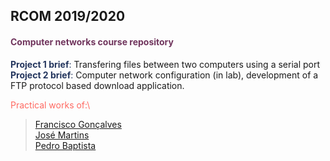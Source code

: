 ## RCOM 2019/2020
#### <span style="color:#70355d"> Computer networks course repository </span>

<span style="color:#23355d">**Project 1 brief**: </span>
Transfering files between two computers using a serial port\
<span style="color:#23355d">**Project 2 brief**: </span>
Computer network configuration (in lab), development of a FTP protocol based download application.  


<span style="color:#ff6961"> Practical works of:\ </span>
> [Francisco Gonçalves](github.com/kiko-g)\
> [José Martins](github.com/zepedr0)\
> [Pedro Baptista](github.com/PedroBaptista3622)
